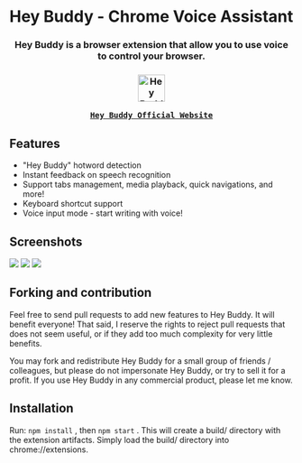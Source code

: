 # Hey Buddy - Chrome Voice Assistant

<h3 align="center">
  Hey Buddy is a browser extension that allow you to use voice to control  your browser.
</h3>
<h3 align="center">
  <a href="https://bewisse.com/heybuddy/">
  <img src="https://static.bewisse.com/heybuddy/icon_full.png" width="48px" alt="Hey Buddy" />
  </a>
  <a href="https://bewisse.com/heybuddy/">

    Hey Buddy Official Website

  </a>
</h3>

## Features

* "Hey Buddy" hotword detection
* Instant feedback on speech recognition
* Support tabs management, media playback, quick navigations, and more!
* Keyboard shortcut support
* Voice input mode - start writing with voice!

## Screenshots

<img src="https://static.bewisse.com/heybuddy/heybuddy-screenshot1.png">

<img src="https://static.bewisse.com/heybuddy/heybuddy-screenshot2.png">

<img src="https://static.bewisse.com/heybuddy/heybuddy-screenshot3.png">

## Forking and contribution

Feel free to send pull requests to add new features to Hey Buddy. It will benefit everyone! That said, I reserve the rights to reject pull requests that does not seem useful, or if they add too much complexity for very little benefits.

You may fork and redistribute Hey Buddy for a small group of friends / colleagues, but please do not impersonate Hey Buddy, or try to sell it for a profit. If  you use Hey Buddy in any commercial product, please let me know.

## Installation

Run: `npm install` , then `npm start` . This will create a build/ directory with the extension artifacts.
Simply load the build/ directory into chrome://extensions.

<!-- For production build, run `npm run build` . -->

